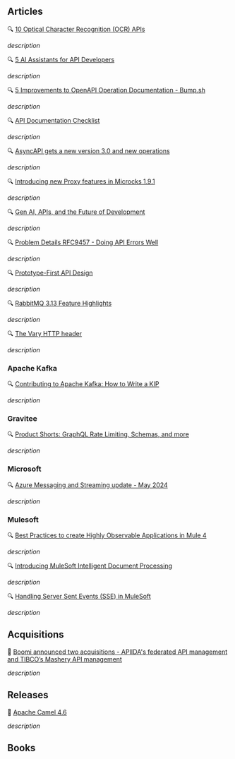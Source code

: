 ## Articles

🔍 [10 Optical Character Recognition (OCR) APIs](https://nordicapis.com/10-optical-character-recognition-ocr-apis/)

_description_

🔍 [5 AI Assistants for API Developers](https://nordicapis.com/5-ai-assistants-for-api-developers/)

_description_

🔍 [5 Improvements to OpenAPI Operation Documentation - Bump.sh](https://bump.sh/blog/5-improvements-to-openapi-operation-documentation)

_description_

🔍 [API Documentation Checklist](https://bump.sh/blog/api-documentation-checklist)

_description_

🔍 [AsyncAPI gets a new version 3.0 and new operations](https://medium.com/google-cloud/asyncapi-gets-a-new-version-3-0-and-new-operations-013dd1d6265b)

_description_

🔍 [Introducing new Proxy features in Microcks 1.9.1](https://microcks.io/blog/new-proxy-features-1.9.1/)

_description_

🔍 [Gen AI, APIs, and the Future of Development](https://nordicapis.com/gen-ai-apis-and-the-future-of-development/)

_description_

🔍 [Problem Details RFC9457 - Doing API Errors Well​](https://swagger.io/blog/problem-details-rfc9457-doing-api-errors-well/)

_description_

🔍 [Prototype-First API Design](https://nordicapis.com/prototype-first-api-design/)

_description_

🔍 [RabbitMQ 3.13 Feature Highlights](https://www.cloudamqp.com/blog/rabbitmq-313-feature-highlights.html)

_description_

🔍 [The Vary HTTP header](https://blog.frankel.ch/vary-http-header/)

_description_

### Apache Kafka

🔍 [Contributing to Apache Kafka: How to Write a KIP](https://www.confluent.io/blog/how-to-write-KIPs-for-apache-kafka/)

_description_

### Gravitee

🔍 [Product Shorts: GraphQL Rate Limiting, Schemas, and more](https://www.gravitee.io/blog/product-shorts-graphql)

_description_

### Microsoft

🔍 [Azure Messaging and Streaming update - May 2024](https://techcommunity.microsoft.com/t5/messaging-on-azure-blog/azure-messaging-and-streaming-update-may-2024/ba-p/4146858)

_description_

### Mulesoft

🔍 [Best Practices to create Highly Observable Applications in Mule 4](https://medium.com/another-integration-blog/best-practices-to-create-highly-observable-applications-in-mule-4-bcfa2734bb3f)

_description_

🔍 [Introducing MuleSoft Intelligent Document Processing](https://blogs.mulesoft.com/news/mulesoft-intelligent-document-processing/)

_description_

🔍 [Handling Server Sent Events (SSE) in MuleSoft](https://blogs.mulesoft.com/dev-guides/server-sent-events-in-mulesoft/)

_description_

## Acquisitions

🤝 [Boomi announced two acquisitions - APIIDA's federated API management and TIBCO’s Mashery API management](https://boomi.com/blog/federated-apim-enterprise-scale/)

_description_

## Releases

🚀 [Apache Camel 4.6](https://camel.apache.org/blog/2024/05/camel46-whatsnew/)

_description_

## Books

